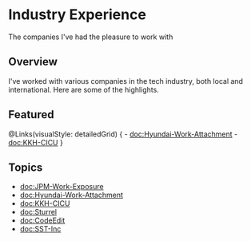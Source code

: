 # Industry Experience

The companies I've had the pleasure to work with

## Overview
I've worked with various companies in the tech industry, both local and international. Here are some of the highlights.

## Featured
@Links(visualStyle: detailedGrid) {
    - <doc:Hyundai-Work-Attachment>
    - <doc:KKH-CICU>
}

## Topics
- <doc:JPM-Work-Exposure>
- <doc:Hyundai-Work-Attachment>
- <doc:KKH-CICU>
- <doc:Sturrel>
- <doc:CodeEdit>
- <doc:SST-Inc>
